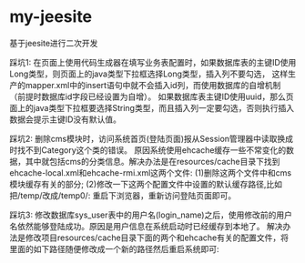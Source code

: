 # my-jeesite

基于jeesite进行二次开发

踩坑1:
    在页面上使用代码生成器在填写业务表配置时，如果数据库表的主键ID使用Long类型，则页面上的java类型下拉框选择Long类型，插入列不要勾选，
    这样生产的mapper.xml中的insert语句中就不会插入id列，而使用数据库的自增机制（前提时数据库id字段已经设置为自增）。
    如果数据库表主键ID使用uuid，那么页面上的java类型下拉框要选择String类型，而且插入列一定要勾选，否则执行插入数据会提示主键ID没有默认值。

踩坑2:
    删除cms模块时，访问系统首页(登陆页面)报从Session管理器中读取换成时找不到Category这个类的错误。
    原因系统使用ehcache缓存一些不常变化的数据，其中就包括cms的分类信息。解决办法是在resources/cache目录下找到ehcache-local.xml和ehcache-rmi.xml这两个文件:
    (1)删除这两个文件中和cms模块缓存有关的部分;
    (2)修改一下这两个配置文件中设置的默认缓存路径,比如把/temp/改成/temp0/:<diskStore path="../temp0/jeesite/ehcache" />
    重启下浏览器，重新访问登陆页面即可。

踩坑3:
    修改数据库sys_user表中的用户名(login_name)之后，使用修改前的用户名依然能够登陆成功。原因是用户信息在系统启动时已经缓存到本地了。
    解决办法是修改项目resources/cache目录下面的两个和ehcache有关的配置文件，将里面的如下路径随便修改成一个新的路径然后重启系统即可:
    <diskStore path="../temp/jeesite/ehcache" />









